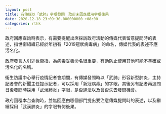 ```yaml
---
layout: post
title: 有傳媒以「武肺」字眼發問　政府未回應續用字眼後果
date: 2020-12-18 23:09:30.000000000 +08:00
categories: rthk
---
```


政府回應查詢時表示，有需要提醒出席採訪政府活動的傳媒代表留意提問時的表述，指世衞組織已經於年初有「2019冠狀病毒病」的命名，傳媒代表的表述不應污名化。

政府發言人引述世衞指，為病毒妥善命名很重要，有助防止使用其他可能不準確或污名化的名稱。

衞生防護中心舉行疫情記者會期間，有傳媒發問時以「武肺」形容新型肺炎，主持記者會的新聞主任提示記者，可以採用「新冠病毒」的字眼，其後另有記者再追問日後發問時採用「武漢肺炎」字眼，是否違法以及會否失去發問機會。

政府回覆本台查詢時，並無回應由哪個部門提出要注意傳媒提問時的表述，以及繼續採用「武漢肺炎」的字眼有何後果。
